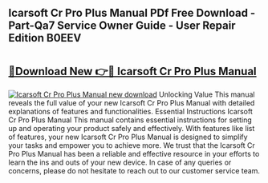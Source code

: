 ## Icarsoft Cr Pro Plus Manual PDf Free Download - Part-Qa7 Service Owner Guide - User Repair Edition B0EEV

# <h2><a href="http://cf18675.oget.top/?id=Icarsoft+Cr+Pro+Plus+Manual">🔗Download New 👉🔴 Icarsoft Cr Pro Plus Manual</a></h2>

[![Icarsoft Cr Pro Plus Manual new download](https://i.imgur.com/5g1atiW.png)](http://cf18675.oget.top/?id=Icarsoft+Cr+Pro+Plus+Manual)
Unlocking Value This manual reveals the full value of your new Icarsoft Cr Pro Plus Manual with detailed explanations of features and functionalities. Essential Instructions Icarsoft Cr Pro Plus Manual This manual contains essential instructions for setting up and operating your product safely and effectively. With features like list of features, your new Icarsoft Cr Pro Plus Manual is designed to simplify your tasks and empower you to achieve more. We trust that the Icarsoft Cr Pro Plus Manual has been a reliable and effective resource in your efforts to learn the ins and outs of your new device. In case of any queries or concerns, please do not hesitate to reach out to our customer service team.
